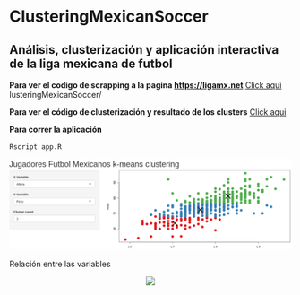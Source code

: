 # ClusteringMexicanSoccer
## Análisis, clusterización   y aplicación interactiva de la liga mexicana de futbol

**Para ver el codigo de scrapping a la pagina https://ligamx.net** [Click aqui](https://github.com/Mahonry/ClusteringMexicanSoccer/blob/master/Scrapping_Ligamexicana.R)
lusteringMexicanSoccer/


**Para ver el código de clusterización y resultado de los clusters** [Click aqui](https://mahonry.github.io/ClusteringMexicanSoccer/)

**Para correr la aplicación**
    
    Rscript app.R
    
  
<p align="center">
  <img src="https://github.com/Mahonry/ClusteringMexicanSoccer/blob/master/appImage.png">
</p>


Relación entre las variables 

<p align="center">
  <img src="./Rplo01.png">
</p>





